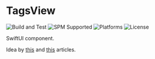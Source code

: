 # TagsView

![Build and Test](https://github.com/allexks/TagsView/workflows/Build%20and%20Test/badge.svg)
![SPM Supported](https://img.shields.io/badge/Swift%20Package%20Manager-Supported-brightgreen)
![Platforms](https://img.shields.io/badge/Platform-macOS%2010.15%20%7C%20iOS%2013%20%7C%20tvOS%2013%20%7C%20watchOS%206-blue)
![License](https://img.shields.io/badge/License-MIT-lightgrey)


SwiftUI component.

Idea by [this](https://fivestars.blog/swiftui/flexible-swiftui.html) and [this](https://www.codingwithjeff.org/blog/flowing-grid-layout-swiftui/) articles.
